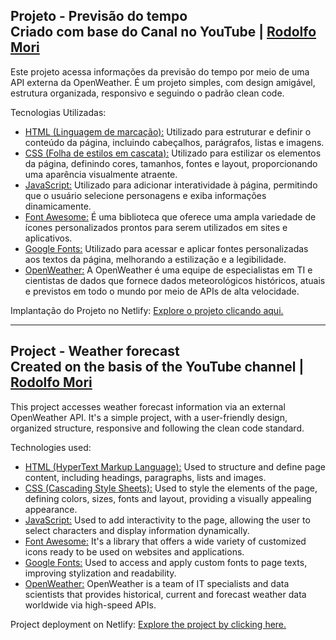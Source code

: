## Projeto - Previsão do tempo <br> Criado com base do Canal no YouTube | [Rodolfo Mori](https://www.youtube.com/watch?v=qxzqEuAOYZ4&list=WL&index=6&ab_channel=RodolfoMori)

Este projeto acessa informações da previsão do tempo por meio de uma API externa da OpenWeather. É um projeto simples, com design amigável, estrutura organizada, responsivo e seguindo o padrão clean code.

Tecnologias Utilizadas:
* [HTML (Linguagem de marcação):](https://www.w3schools.com/html/html_intro.asp) Utilizado para estruturar e definir o conteúdo da página, incluindo cabeçalhos, parágrafos, listas e imagens.
* [CSS (Folha de estilos em cascata):](https://www.w3schools.com/css/css_intro.asp) Utilizado para estilizar os elementos da página, definindo cores, tamanhos, fontes e layout, proporcionando uma aparência visualmente atraente.
* [JavaScript:](https://developer.mozilla.org/pt-BR/docs/Web/JavaScript) Utilizado para adicionar interatividade à página, permitindo que o usuário selecione personagens e exiba informações dinamicamente.
* [Font Awesome:](https://fontawesome.com/) É uma biblioteca que oferece uma ampla variedade de ícones personalizados prontos para serem utilizados em sites e aplicativos.
* [Google Fonts:](https://fonts.google.com/specimen/Open+Sans) Utilizado para acessar e aplicar fontes personalizadas aos textos da página, melhorando a estilização e a legibilidade.
* [OpenWeather:](https://openweathermap.org/) A OpenWeather é uma equipe de especialistas em TI e cientistas de dados que fornece dados meteorológicos históricos, atuais e previstos em todo o mundo por meio de APIs de alta velocidade.

Implantação do Projeto no Netlify: [Explore o projeto clicando aqui.]()

---

## Project - Weather forecast <br> Created on the basis of the YouTube channel | [Rodolfo Mori](https://www.youtube.com/watch?v=qxzqEuAOYZ4&list=WL&index=6&ab_channel=RodolfoMori)

This project accesses weather forecast information via an external OpenWeather API. It's a simple project, with a user-friendly design, organized structure, responsive and following the clean code standard.

Technologies used:
* [HTML (HyperText Markup Language):](https://www.w3schools.com/html/html_intro.asp) Used to structure and define page content, including headings, paragraphs, lists and images.
* [CSS (Cascading Style Sheets):](https://www.w3schools.com/css/css_intro.asp) Used to style the elements of the page, defining colors, sizes, fonts and layout, providing a visually appealing appearance.
* [JavaScript:](https://developer.mozilla.org/pt-BR/docs/Web/JavaScript) Used to add interactivity to the page, allowing the user to select characters and display information dynamically. 
* [Font Awesome:](https://fontawesome.com/) It's a library that offers a wide variety of customized icons ready to be used on websites and applications.
* [Google Fonts:](https://fonts.google.com/specimen/Open+Sans) Used to access and apply custom fonts to page texts, improving stylization and readability.
* [OpenWeather:](https://openweathermap.org/) OpenWeather is a team of IT specialists and data scientists that provides historical, current and forecast weather data worldwide via high-speed APIs.

Project deployment on Netlify: [Explore the project by clicking here.]()
